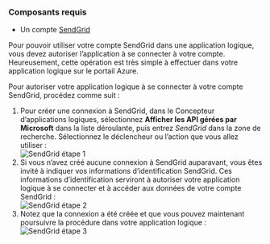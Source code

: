 ### <a name="prerequisites"></a>Composants requis
* Un compte [SendGrid](https://www.SendGrid.com/) 

Pour pouvoir utiliser votre compte SendGrid dans une application logique, vous devez autoriser l’application à se connecter à votre compte. Heureusement, cette opération est très simple à effectuer dans votre application logique sur le portail Azure. 

Pour autoriser votre application logique à se connecter à votre compte SendGrid, procédez comme suit :

1. Pour créer une connexion à SendGrid, dans le Concepteur d’applications logiques, sélectionnez **Afficher les API gérées par Microsoft** dans la liste déroulante, puis entrez *SendGrid* dans la zone de recherche. Sélectionnez le déclencheur ou l’action que vous allez utiliser :   
   ![SendGrid étape 1](./media/connectors-create-api-sendgrid/sendgrid-1.png)
2. Si vous n’avez créé aucune connexion à SendGrid auparavant, vous êtes invité à indiquer vos informations d’identification SendGrid. Ces informations d’identification serviront à autoriser votre application logique à se connecter et à accéder aux données de votre compte SendGrid :  
   ![SendGrid étape 2](./media/connectors-create-api-sendgrid/sendgrid-2.png)
3. Notez que la connexion a été créée et que vous pouvez maintenant poursuivre la procédure dans votre application logique :   
   ![SendGrid étape 3](./media/connectors-create-api-sendgrid/sendgrid-3.png)   

